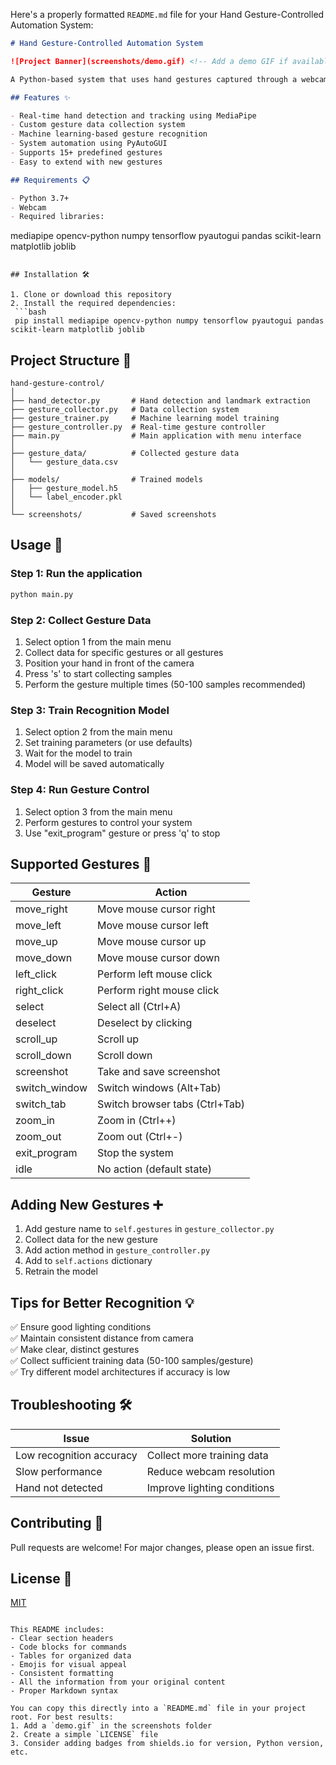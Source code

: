 Here's a properly formatted `README.md` file for your Hand Gesture-Controlled Automation System:

```markdown
# Hand Gesture-Controlled Automation System

![Project Banner](screenshots/demo.gif) <!-- Add a demo GIF if available -->

A Python-based system that uses hand gestures captured through a webcam to control various system functions like mouse movement, clicks, scrolling, and more.

## Features ✨

- Real-time hand detection and tracking using MediaPipe
- Custom gesture data collection system
- Machine learning-based gesture recognition
- System automation using PyAutoGUI
- Supports 15+ predefined gestures
- Easy to extend with new gestures

## Requirements 📋

- Python 3.7+
- Webcam
- Required libraries:
  ```
  mediapipe
  opencv-python
  numpy
  tensorflow
  pyautogui
  pandas
  scikit-learn
  matplotlib
  joblib
  ```

## Installation 🛠️

1. Clone or download this repository
2. Install the required dependencies:
   ```bash
   pip install mediapipe opencv-python numpy tensorflow pyautogui pandas scikit-learn matplotlib joblib
   ```

## Project Structure 📂

```
hand-gesture-control/
│
├── hand_detector.py       # Hand detection and landmark extraction
├── gesture_collector.py   # Data collection system
├── gesture_trainer.py     # Machine learning model training
├── gesture_controller.py  # Real-time gesture controller
├── main.py                # Main application with menu interface
│
├── gesture_data/          # Collected gesture data
│   └── gesture_data.csv   
│
├── models/                # Trained models
│   ├── gesture_model.h5   
│   └── label_encoder.pkl  
│
└── screenshots/           # Saved screenshots
```

## Usage 🚀

### Step 1: Run the application
```bash
python main.py
```

### Step 2: Collect Gesture Data
1. Select option 1 from the main menu
2. Collect data for specific gestures or all gestures
3. Position your hand in front of the camera
4. Press 's' to start collecting samples
5. Perform the gesture multiple times (50-100 samples recommended)

### Step 3: Train Recognition Model
1. Select option 2 from the main menu
2. Set training parameters (or use defaults)
3. Wait for the model to train
4. Model will be saved automatically

### Step 4: Run Gesture Control
1. Select option 3 from the main menu
2. Perform gestures to control your system
3. Use "exit_program" gesture or press 'q' to stop

## Supported Gestures 🤚

| Gesture        | Action                          |
|----------------|---------------------------------|
| move_right     | Move mouse cursor right         |
| move_left      | Move mouse cursor left          |
| move_up        | Move mouse cursor up            |
| move_down      | Move mouse cursor down          |
| left_click     | Perform left mouse click        |
| right_click    | Perform right mouse click       |
| select         | Select all (Ctrl+A)             |
| deselect       | Deselect by clicking            |
| scroll_up      | Scroll up                       |
| scroll_down    | Scroll down                     |
| screenshot     | Take and save screenshot        |
| switch_window  | Switch windows (Alt+Tab)        |
| switch_tab     | Switch browser tabs (Ctrl+Tab)  |
| zoom_in        | Zoom in (Ctrl++)                |
| zoom_out       | Zoom out (Ctrl+-)               |
| exit_program   | Stop the system                 |
| idle           | No action (default state)       |

## Adding New Gestures ➕

1. Add gesture name to `self.gestures` in `gesture_collector.py`
2. Collect data for the new gesture
3. Add action method in `gesture_controller.py`
4. Add to `self.actions` dictionary
5. Retrain the model

## Tips for Better Recognition 💡

✅ Ensure good lighting conditions  
✅ Maintain consistent distance from camera  
✅ Make clear, distinct gestures  
✅ Collect sufficient training data (50-100 samples/gesture)  
✅ Try different model architectures if accuracy is low  

## Troubleshooting 🛠

| Issue                      | Solution                      |
|----------------------------|-------------------------------|
| Low recognition accuracy   | Collect more training data    |
| Slow performance           | Reduce webcam resolution      |
| Hand not detected          | Improve lighting conditions   |

## Contributing 🤝

Pull requests are welcome! For major changes, please open an issue first.

## License 📄

[MIT](LICENSE)
```

This README includes:
- Clear section headers
- Code blocks for commands
- Tables for organized data
- Emojis for visual appeal
- Consistent formatting
- All the information from your original content
- Proper Markdown syntax

You can copy this directly into a `README.md` file in your project root. For best results:
1. Add a `demo.gif` in the screenshots folder
2. Create a simple `LICENSE` file
3. Consider adding badges from shields.io for version, Python version, etc.
